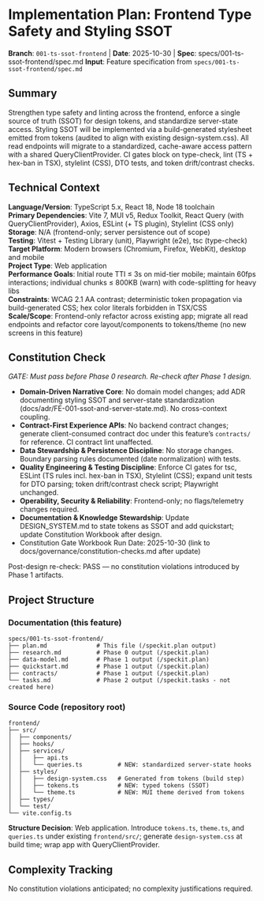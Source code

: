 # Implementation Plan: Frontend Type Safety and Styling SSOT

**Branch**: `001-ts-ssot-frontend` | **Date**: 2025-10-30 | **Spec**: specs/001-ts-ssot-frontend/spec.md
**Input**: Feature specification from `specs/001-ts-ssot-frontend/spec.md`

## Summary

Strengthen type safety and linting across the frontend, enforce a single source of truth (SSOT) for design tokens, and standardize server-state access. Styling SSOT will be implemented via a build-generated stylesheet emitted from tokens (audited to align with existing design-system.css). All read endpoints will migrate to a standardized, cache-aware access pattern with a shared QueryClientProvider. CI gates block on type-check, lint (TS + hex-ban in TSX), stylelint (CSS), DTO tests, and token drift/contrast checks.

## Technical Context

**Language/Version**: TypeScript 5.x, React 18, Node 18 toolchain  
**Primary Dependencies**: Vite 7, MUI v5, Redux Toolkit, React Query (with QueryClientProvider), Axios, ESLint (+ TS plugin), Stylelint (CSS only)  
**Storage**: N/A (frontend-only; server persistence out of scope)  
**Testing**: Vitest + Testing Library (unit), Playwright (e2e), tsc (type-check)  
**Target Platform**: Modern browsers (Chromium, Firefox, WebKit), desktop and mobile  
**Project Type**: Web application  
**Performance Goals**: Initial route TTI ≤ 3s on mid-tier mobile; maintain 60fps interactions; individual chunks ≤ 800KB (warn) with code-splitting for heavy libs  
**Constraints**: WCAG 2.1 AA contrast; deterministic token propagation via build-generated CSS; hex color literals forbidden in TSX/CSS  
**Scale/Scope**: Frontend-only refactor across existing app; migrate all read endpoints and refactor core layout/components to tokens/theme (no new screens in this feature)

## Constitution Check

*GATE: Must pass before Phase 0 research. Re-check after Phase 1 design.*

- **Domain-Driven Narrative Core**: No domain model changes; add ADR documenting styling SSOT and server-state standardization (docs/adr/FE-001-ssot-and-server-state.md). No cross-context coupling.
- **Contract-First Experience APIs**: No backend contract changes; generate client-consumed contract doc under this feature’s `contracts/` for reference. CI contract lint unaffected.
- **Data Stewardship & Persistence Discipline**: No storage changes. Boundary parsing rules documented (date normalization) with tests.
- **Quality Engineering & Testing Discipline**: Enforce CI gates for tsc, ESLint (TS rules incl. hex-ban in TSX), Stylelint (CSS); expand unit tests for DTO parsing; token drift/contrast check script; Playwright unchanged.
- **Operability, Security & Reliability**: Frontend-only; no flags/telemetry changes required.
- **Documentation & Knowledge Stewardship**: Update DESIGN_SYSTEM.md to state tokens as SSOT and add quickstart; update Constitution Workbook after design.
- Constitution Gate Workbook Run Date: 2025-10-30 (link to docs/governance/constitution-checks.md after update)

Post-design re-check: PASS — no constitution violations introduced by Phase 1 artifacts.

## Project Structure

### Documentation (this feature)

```text
specs/001-ts-ssot-frontend/
├── plan.md              # This file (/speckit.plan output)
├── research.md          # Phase 0 output (/speckit.plan)
├── data-model.md        # Phase 1 output (/speckit.plan)
├── quickstart.md        # Phase 1 output (/speckit.plan)
├── contracts/           # Phase 1 output (/speckit.plan)
└── tasks.md             # Phase 2 output (/speckit.tasks - not created here)
```

### Source Code (repository root)

```text
frontend/
├── src/
│  ├── components/
│  ├── hooks/
│  ├── services/
│  │   ├── api.ts
│  │   └── queries.ts          # NEW: standardized server-state hooks
│  ├── styles/
│  │   ├── design-system.css   # Generated from tokens (build step)
│  │   ├── tokens.ts           # NEW: typed tokens (SSOT)
│  │   └── theme.ts            # NEW: MUI theme derived from tokens
│  ├── types/
│  └── test/
└── vite.config.ts
```

**Structure Decision**: Web application. Introduce `tokens.ts`, `theme.ts`, and `queries.ts` under existing `frontend/src/`; generate `design-system.css` at build time; wrap app with QueryClientProvider.

## Complexity Tracking

No constitution violations anticipated; no complexity justifications required.
